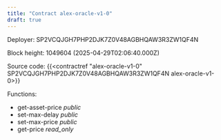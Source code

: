 ```yaml
---
title: "Contract alex-oracle-v1-0"
draft: true
---
```

Deployer: SP2VCQJGH7PHP2DJK7Z0V48AGBHQAW3R3ZW1QF4N


 



Block height: 1049604 (2025-04-29T02:06:40.000Z)

Source code: {{<contractref "alex-oracle-v1-0" SP2VCQJGH7PHP2DJK7Z0V48AGBHQAW3R3ZW1QF4N alex-oracle-v1-0>}}

Functions:

* get-asset-price _public_
* set-max-delay _public_
* set-max-price _public_
* get-price _read_only_
